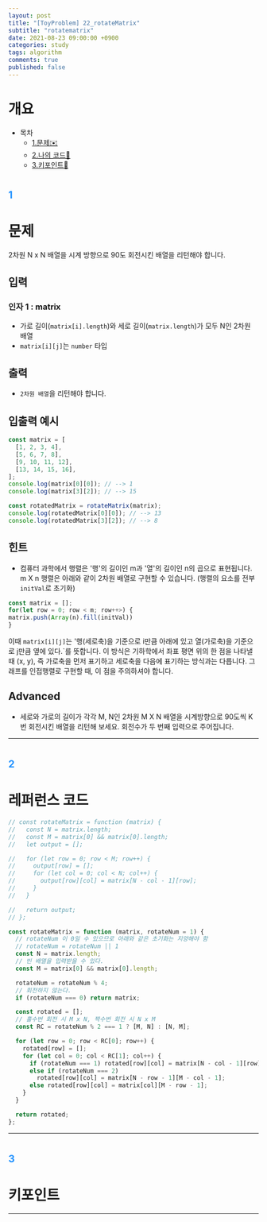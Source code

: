 ```yaml
---
layout: post
title: "[ToyProblem] 22_rotateMatrix"
subtitle: "rotatematrix"
date: 2021-08-23 09:00:00 +0900
categories: study
tags: algorithm
comments: true
published: false
---
```


# 개요

- 목차
  - [1.문제✉️](#1)
  - [2.나의 코드🔖](#2)
  - [3.키포인트🔐](#3)

# <span style="font-size:20px;color:DodgerBlue">1</span>

# 문제

2차원 N x N 배열을 시계 방향으로 90도 회전시킨 배열을 리턴해야 합니다.

## 입력

### 인자 1 : matrix

- 가로 길이(`matrix[i].length`)와 세로 길이(`matrix.length`)가 모두 N인 2차원 배열
- `matrix[i][j]`는 `number` 타입

## 출력

- `2차원 배열`을 리턴해야 합니다.

## 입출력 예시

```javascript
const matrix = [
  [1, 2, 3, 4],
  [5, 6, 7, 8],
  [9, 10, 11, 12],
  [13, 14, 15, 16],
];
console.log(matrix[0][0]); // --> 1
console.log(matrix[3][2]); // --> 15

const rotatedMatrix = rotateMatrix(matrix);
console.log(rotatedMatrix[0][0]); // --> 13
console.log(rotatedMatrix[3][2]); // --> 8
```

## 힌트

- 컴퓨터 과학에서 행렬은 '행'의 길이인 m과 '열'의 길이인 n의 곱으로 표현됩니다. m X n 행렬은 아래와 같이 2차원 배열로 구현할 수 있습니다. (행렬의 요소를 전부 `initVal`로 초기화)

```javascript
const matrix = [];
for(let row = 0; row < m; row++>) {
matrix.push(Array(n).fill(initVal))
}
```

이때 `matrix[i][j]`는 '행(세로축)을 기준으로 i만큼 아래에 있고 열(가로축)을 기준으로 j만큼 옆에 있다.`를 뜻합니다. 이 방식은 기하학에서 좌표 평면 위의 한 점을 나타낼 때 (x, y), 즉 가로축을 먼저 표기하고 세로축을 다음에 표기하는 방식과는 다릅니다. 그래프를 인접행렬로 구현할 때, 이 점을 주의하셔야 합니다.

## Advanced

- 세로와 가로의 길이가 각각 M, N인 2차원 M X N 배열을 시계방향으로 90도씩 K번 회전시킨 배열을 리턴해 보세요. 회전수가 두 번째 입력으로 주어집니다.

---

# <span style="font-size:20px;color:DodgerBlue">2</span>

# 레퍼런스 코드

```javascript
// const rotateMatrix = function (matrix) {
//   const N = matrix.length;
//   const M = matrix[0] && matrix[0].length;
//   let output = [];

//   for (let row = 0; row < M; row++) {
//     output[row] = [];
//     for (let col = 0; col < N; col++) {
//       output[row][col] = matrix[N - col - 1][row];
//     }
//   }

//   return output;
// };

const rotateMatrix = function (matrix, rotateNum = 1) {
  // rotateNum 이 0일 수 있으므로 아래와 같은 초기화는 지양해야 함
  // rotateNum = rotateNum || 1
  const N = matrix.length;
  // 빈 배열을 입력받을 수 있다.
  const M = matrix[0] && matrix[0].length;

  rotateNum = rotateNum % 4;
  // 회전하지 않는다.
  if (rotateNum === 0) return matrix;

  const rotated = [];
  // 홀수번 회전 시 M x N, 짝수번 회전 시 N x M
  const RC = rotateNum % 2 === 1 ? [M, N] : [N, M];

  for (let row = 0; row < RC[0]; row++) {
    rotated[row] = [];
    for (let col = 0; col < RC[1]; col++) {
      if (rotateNum === 1) rotated[row][col] = matrix[N - col - 1][row];
      else if (rotateNum === 2)
        rotated[row][col] = matrix[N - row - 1][M - col - 1];
      else rotated[row][col] = matrix[col][M - row - 1];
    }
  }

  return rotated;
};
```

---

# <span style="font-size:20px;color:DodgerBlue">3</span>

# 키포인트

---
